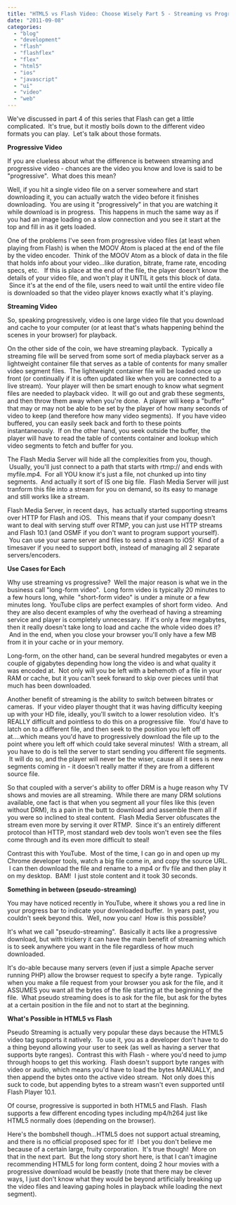 ```yaml
---
title: "HTML5 vs Flash Video: Choose Wisely Part 5 - Streaming vs Progressive"
date: "2011-09-08"
categories:
  - "blog"
  - "development"
  - "flash"
  - "flashflex"
  - "flex"
  - "html5"
  - "ios"
  - "javascript"
  - "ui"
  - "video"
  - "web"
---
```


We've discussed in part 4 of this series that Flash can get a little complicated.  It's true, but it mostly boils down to the different video formats you can play.  Let's talk about those formats.

**Progressive Video**

If you are clueless about what the difference is between streaming and progressive video - chances are the video you know and love is said to be "progressive".  What does this mean?

Well, if you hit a single video file on a server somewhere and start downloading it, you can actually watch the video before it finishes downloading.  You are using it "progressively" in that you are watching it while download is in progress.  This happens in much the same way as if you had an image loading on a slow connection and you see it start at the top and fill in as it gets loaded.

One of the problems I've seen from progressive video files (at least when playing from Flash) is when the MOOV Atom is placed at the end of the file by the video encoder.  Think of the MOOV Atom as a block of data in the file that holds info about your video...like duration, bitrate, frame rate, encoding specs, etc.   If this is place at the end of the file, the player doesn't know the details of your video file, and won't play it UNTIL it gets this block of data.  Since it's at the end of the file, users need to wait until the entire video file is downloaded so that the video player knows exactly what it's playing.

**Streaming Video**

So, speaking progressively, video is one large video file that you download and cache to your computer (or at least that's whats happening behind the scenes in your browser) for playback.

On the other side of the coin, we have streaming playback.  Typically a streaming file will be served from some sort of media playback server as a lightweight container file that serves as a table of contents for many smaller video segment files.  The lightweight container file will be loaded once up front (or continually if it is often updated like when you are connected to a live stream).  Your player will then be smart enough to know what segment files are needed to playback video.  It will go out and grab these segments, and then throw them away when you're done.  A player will keep a "buffer" that may or may not be able to be set by the player of how many seconds of video to keep (and therefore how many video segments).  If you have video buffered, you can easily seek back and forth to these points instantaneously.  If on the other hand, you seek outside the buffer, the player will have to read the table of contents container and lookup which video segments to fetch and buffer for you.

The Flash Media Server will hide all the complexities from you, though.  Usually, you'll just connect to a path that starts with rtmp:// and ends with myfile.mp4.  For all YOU know it's just a file, not chunked up into tiny segments.  And actually it sort of IS one big file.  Flash Media Server will just tranform this file into a stream for you on demand, so its easy to manage and still works like a stream.

Flash Media Server, in recent days,  has actually started supporting streams over HTTP for Flash and iOS.   This means that if your company doesn't want to deal with serving stuff over RTMP, you can just use HTTP streams and Flash 10.1 (and OSMF if you don't want to program support yourself).  You can use your same server and files to send a stream to iOS!  Kind of a timesaver if you need to support both, instead of managing all 2 separate servers/encoders.

**Use Cases for Each**

Why use streaming vs progressive?  Well the major reason is what we in the business call "long-form video".  Long form video is typically 20 minutes to a few hours long, while  "short-form video" is under a minute or a few minutes long.  YouTube clips are perfect examples of short form video.  And they are also decent examples of why the overhead of having a streaming service and player is completely unnecessary.  If it's only a few megabytes, then it really doesn't take long to load and cache the whole video does it?  And in the end, when you close your browser you'll only have a few MB from it in your cache or in your memory.

Long-form, on the other hand, can be several hundred megabytes or even a couple of gigabytes depending how long the video is and what quality it was encoded at.  Not only will you be left with a behemoth of a file in your RAM or cache, but it you can't seek forward to skip over pieces until that much has been downloaded.

Another benefit of streaming is the ability to switch between bitrates or cameras.  If your video player thought that it was having difficulty keeping up with your HD file, ideally, you'll switch to a lower resolution video.  It's REALLY difficult and pointless to do this on a progressive file.  You'd have to latch on to a different file, and then seek to the position you left off at....which means you'd have to progressively download the file up to the point where you left off which could take several minutes!  With a stream, all you have to do is tell the server to start sending you different file segments.  It will do so, and the player will never be the wiser, cause all it sees is new segments coming in - it doesn't really matter if they are from a different source file.

So that coupled with a server's ability to offer DRM is a huge reason why TV shows and movies are all streaming.  While there are many DRM solutions available, one fact is that when you segment all your files like this (even without DRM), its a pain in the butt to download and assemble them all if you were so inclined to steal content.  Flash Media Server obfuscates the stream even more by serving it over RTMP.  Since it's an entirely different protocol than HTTP, most standard web dev tools won't even see the files come through and its even more difficult to steal!

Contrast this with YouTube.  Most of the time, I can go in and open up my Chrome developer tools, watch a big file come in, and copy the source URL.  I can then download the file and rename to a mp4 or flv file and then play it on my desktop.  BAM!  I just stole content and it took 30 seconds.

**Something in between (pseudo-streaming)**

You may have noticed recently in YouTube, where it shows you a red line in your progress bar to indicate your downloaded buffer.  In years past, you couldn't seek beyond this.  Well, now you can!  How is this possible?

It's what we call "pseudo-streaming".  Basically it acts like a progressive download, but with trickery it can have the main benefit of streaming which is to seek anywhere you want in the file regardless of how much downloaded.

It's do-able because many servers (even if just a simple Apache server running PHP) allow the browser request to specify a byte range.  Typically when you make a file request from your browser you ask for the file, and it ASSUMES you want all the bytes of the file starting at the beginning of the file.  What pseudo streaming does is to ask for the file, but ask for the bytes at a certain position in the file and not to start at the beginning.

**What's Possible in HTML5 vs Flash**

Pseudo Streaming is actually very popular these days because the HTML5 video tag supports it natively.  To use it, you as a developer don't have to do a thing beyond allowing your user to seek (as well as having a server that supports byte ranges).  Contrast this with Flash - where you'd need to jump through hoops to get this working.  Flash doesn't support byte ranges with video or audio, which means you'd have to load the bytes MANUALLY, and then append the bytes onto the active video stream.  Not only does this suck to code, but appending bytes to a stream wasn't even supported until Flash Player 10.1.

Of course, progressive is supported in both HTML5 and Flash.  Flash supports a few different encoding types including mp4/h264 just like HTML5 normally does (depending on the browser).

Here's the bombshell though...HTML5 does not support actual streaming, and there is no official proposed spec for it!  I bet you don't believe me because of a certain large, fruity corporation.  It's true though!  More on that in the next part.  But the long story short here, is that I can't imagine recommending HTML5 for long form content, doing 2 hour movies with a progressive download would be beastly (note that there may be clever ways, I just don't know what they would be beyond artificially breaking up the video files and leaving gaping holes in playback while loading the next segment).
